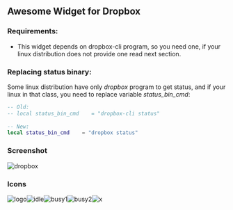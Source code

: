 ## Awesome Widget for Dropbox

### Requirements:
* This widget depends on dropbox-cli program, so you need one, if your linux distribution does not provide one read next section.
 
### Replacing status binary:
Some linux distribution have only *dropbox* program to get status, and if your linux in that class, you need to replace variable *status_bin_cmd*:
```lua
-- Old:
-- local status_bin_cmd    = "dropbox-cli status"
 
-- New:
local status_bin_cmd    = "dropbox status"
```

### Screenshot
![dropbox](dropbox.png)

### Icons

![logo](dropboxstatus-logo.png)![idle](dropboxstatus-idle.png)![busy1](dropboxstatus-busy1.png)![busy2](dropboxstatus-busy2.png)![x](dropboxstatus-x.png)

